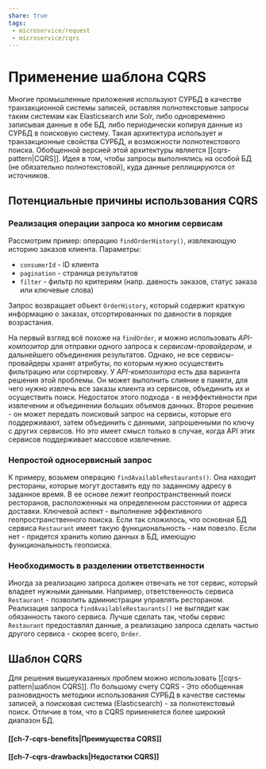 ```yaml
---
share: true
tags:
 - microservice/request
 - microservice/cqrs
---
```

# Применение шаблона CQRS
Многие промышленные приложения используют СУРБД в качестве транзакционной системы записей, оставляя полнотекстовые запросы таким системам как Elasticsearch или Solr, либо одновременно записывая данные в обе БД, либо периодически копируя данные из СУРБД в поисковую систему. Такая архитектура использует и транзакционные свойства СУРБД, и возможности полнотекстового поиска.
Обобщенной версией этой архитектуры является [[cqrs-pattern|CQRS]]. Идея в том, чтобы запросы выполнялись на особой БД (не обязательно полнотекстовой), куда данные реплицируются от источников.
## Потенциальные причины использования CQRS
### Реализация операции запроса ко многим сервисам
Рассмотрим пример: операцию `findOrderHistory()`, извлекающую историю заказов клиента. Параметры:
- `consumerId` - ID клиента
- `pagination` - страница результатов
- `filter` - фильтр по критериям (напр. давность заказов, статус заказа или ключевые слова)

Запрос возвращает объект `OrderHistory`, который содержит краткую информацию о заказах, отсортированных по давности в порядке возрастания.

На первый взгляд всё похоже на `findOrder`, и можно использовать *API-композитор* для отправки одного запроса к *сервисам-провайдерам*, и дальнейшего объединения результатов.
Однако, не все сервисы-провайдеры хранят атрибуты, по которым нужно осуществить фильтрацию или сортировку.
У *API-композитора* есть два варианта решения этой проблемы. Он может выполнить слияние в памяти, для чего нужно извлечь все заказы клиента из сервисов, объединить их и осуществить поиск.
Недостаток этого подхода - в неэффективности при извлечении и объединении больших объемов данных.
Второе решение - он может передать поисковый запрос на сервисы, которые его поддерживают, затем объединить с данными, запрошенными по ключу с других сервисов. Но это имеет смысл только в случае, когда API этих сервисов поддерживает массовое извлечение.
### Непростой односервисный запрос
К примеру, возьмем операцию `findAvailableRestaurants()`. Она находит рестораны, которые могут доставить еду по заданному адресу в заданное время. В ее основе лежит геопространственный поиск ресторанов, расположенных на определенном расстоянии от адреса доставки.
Ключевой аспект - выполнение эффективного геопространственного поиска. Если так сложилось, что основная БД сервиса `Restaurant` имеет такую функциональность - нам повезло. Если нет - придется хранить копию данных в БД, имеющую функциональность геопоиска.
### Необходимость в разделении ответственности
Иногда за реализацию запроса должен отвечать не тот сервис, который владеет нужными данными. Например, ответственность сервиса `Restaurant` - позволить администрации управлять рестораном. Реализация запроса `findAvailableRestaurants()` не выглядит как обязанность такого сервиса.
Лучше сделать так, чтобы сервис `Restaurant` предоставлял данные, а реализацию запроса сделать частью другого сервиса - скорее всего, `Order`.
## Шаблон CQRS
Для решения вышеуказанных проблем можно использовать [[cqrs-pattern|шаблон CQRS]]. По большому счету CQRS - Это обобщенная разновидность методики использования СУРБД в качестве системы записей, а поисковая система (Elasticsearch) - за полнотекстовый поиск. Отличие в том, что в CQRS применяется более широкий диапазон БД.
#### [[ch-7-cqrs-benefits|Преимущества CQRS]]
#### [[ch-7-cqrs-drawbacks|Недостатки CQRS]]